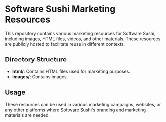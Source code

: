 # Software Sushi Marketing Resources

This repository contains various marketing resources for Software Sushi, including images, HTML files, videos, and other materials. These resources are publicly hosted to facilitate reuse in different contexts.

## Directory Structure

- **html/**: Contains HTML files used for marketing purposes.
- **images/**: Contains images.

## Usage

These resources can be used in various marketing campaigns, websites, or any other platforms where Software Sushi's branding and marketing materials are needed.
